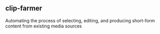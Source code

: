 ## clip-farmer
Automating the process of selecting, editing, and producing short-form content from existing media sources
